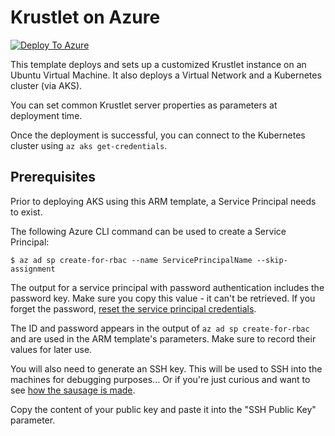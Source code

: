 # Krustlet on Azure

[![Deploy To Azure](https://aka.ms/deploytoazurebutton)](https://portal.azure.com/#create/Microsoft.Template/uri/https%3A%2F%2Fraw.githubusercontent.com%2Fdeislabs%2Fkrustlet%2Fmaster%2Fcontrib%2Fazure%2Fazuredeploy.json)

This template deploys and sets up a customized Krustlet instance on an Ubuntu Virtual Machine. It also deploys a Virtual Network and a Kubernetes cluster (via AKS).

You can set common Krustlet server properties as parameters at deployment time.

Once the deployment is successful, you can connect to the Kubernetes cluster using `az aks get-credentials`.

## Prerequisites

Prior to deploying AKS using this ARM template, a Service Principal needs to exist.

The following Azure CLI command can be used to create a Service Principal:

```console
$ az ad sp create-for-rbac --name ServicePrincipalName --skip-assignment
```

The output for a service principal with password authentication includes the password key. Make sure you copy this value - it can't be retrieved. If you forget the password, [reset the service principal credentials](https://docs.microsoft.com/en-us/cli/azure/create-an-azure-service-principal-azure-cli#reset-credentials).

The ID and password appears in the output of `az ad sp create-for-rbac` and are used in the ARM template's parameters. Make sure to record their values for later use.

You will also need to generate an SSH key. This will be used to SSH into the machines for debugging purposes... Or if you're just curious and want to see [how the sausage is made](https://en.wiktionary.org/wiki/how_the_sausage_gets_made).

Copy the content of your public key and paste it into the "SSH Public Key" parameter.
